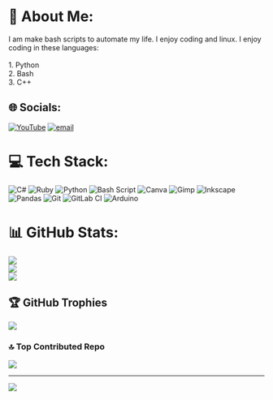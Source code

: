 # 💫 About Me:
I am make bash scripts to automate my life. I enjoy coding and linux. I enjoy coding in these languages:<br><br>1. Python<br>2. Bash<br>3. C++


## 🌐 Socials:
[![YouTube](https://img.shields.io/badge/YouTube-%23FF0000.svg?logo=YouTube&logoColor=white)](https://youtube.com/@@IamVortexViking) [![email](https://img.shields.io/badge/Email-D14836?logo=gmail&logoColor=white)](mailto:techcityshow@gmail.com) 

# 💻 Tech Stack:
![C#](https://img.shields.io/badge/c%23-%23239120.svg?style=for-the-badge&logo=csharp&logoColor=white) ![Ruby](https://img.shields.io/badge/ruby-%23CC342D.svg?style=for-the-badge&logo=ruby&logoColor=white) ![Python](https://img.shields.io/badge/python-3670A0?style=for-the-badge&logo=python&logoColor=ffdd54) ![Bash Script](https://img.shields.io/badge/bash_script-%23121011.svg?style=for-the-badge&logo=gnu-bash&logoColor=white) ![Canva](https://img.shields.io/badge/Canva-%2300C4CC.svg?style=for-the-badge&logo=Canva&logoColor=white) ![Gimp](https://img.shields.io/badge/Gimp-657D8B?style=for-the-badge&logo=gimp&logoColor=FFFFFF) ![Inkscape](https://img.shields.io/badge/Inkscape-e0e0e0?style=for-the-badge&logo=inkscape&logoColor=080A13) ![Pandas](https://img.shields.io/badge/pandas-%23150458.svg?style=for-the-badge&logo=pandas&logoColor=white) ![Git](https://img.shields.io/badge/git-%23F05033.svg?style=for-the-badge&logo=git&logoColor=white) ![GitLab CI](https://img.shields.io/badge/gitlab%20CI-%23181717.svg?style=for-the-badge&logo=gitlab&logoColor=white) ![Arduino](https://img.shields.io/badge/-Arduino-00979D?style=for-the-badge&logo=Arduino&logoColor=white)
# 📊 GitHub Stats:
![](https://github-readme-stats.vercel.app/api?username=VortexViking&theme=dark&hide_border=false&include_all_commits=false&count_private=false)<br/>
![](https://github-readme-streak-stats.herokuapp.com/?user=VortexViking&theme=dark&hide_border=false)<br/>
![](https://github-readme-stats.vercel.app/api/top-langs/?username=VortexViking&theme=dark&hide_border=false&include_all_commits=false&count_private=false&layout=compact)

## 🏆 GitHub Trophies
![](https://github-profile-trophy.vercel.app/?username=VortexViking&theme=radical&no-frame=false&no-bg=true&margin-w=4)

### 🔝 Top Contributed Repo
![](https://github-contributor-stats.vercel.app/api?username=VortexViking&limit=5&theme=dark&combine_all_yearly_contributions=true)

---
[![](https://visitcount.itsvg.in/api?id=VortexViking&icon=0&color=0)](https://visitcount.itsvg.in)

<!-- Proudly created with GPRM ( https://gprm.itsvg.in ) -->
